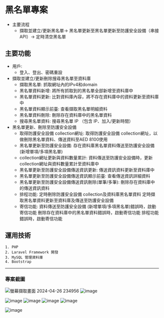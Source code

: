 # 黑名單專案
* 主要流程  
  * 擷取並建立/更新黑名單-> 黑名單更新至黑名單更新至防護安全設備（串接API）-> 定時清空黑名單

## 主要功能
* 用戶:
   * 登入、登出、密碼重設
* 擷取並建立/更新刪除搜尋黑名單至資料庫
  * 擷取黑名單:
     抓取網址內的IPv4和domain
  * 黑名單資料新增:
    將所有抓取到的黑名單全部新增至資料庫中
  * 黑名單資料更新:
    比對資料庫內容，將不存在資料庫中的資料更新至資料庫中
  * 黑名單資料顯示前臺:
    查看擷取黑名單明細資料
  * 黑名單資料刪除:
     刪除存在資料庫中的黑名單資料
  * 搜尋黑名單資料:
      搜尋黑名單 IP （包含 IP、加入/更新時間）
* 黑名單更新、刪除至防護安全設備
    * 取得防護安全設備 collection網址:
      取得防護安全設備 collection網址，以做刪除黑名單資料、傳送資料至AED 8100使用
    * 黑名單更新至防護安全設備:
      存在資料庫黑名單資料傳送至防護安全設備 (新增單項/多項黑名單)
    * collection網址更新與資料數量累計:
      資料傳送至防護安全設備時，更新collection網址與資料數量累計至資料庫中
    * 黑名單更新至防護安全設備傳送資訊更新:
      傳送資訊資料更新至資料庫中
    * 黑名單更新至防護安全設備傳送資訊顯示前臺:
      查看傳送資訊詳細資料
    * 黑名單更新至防護安全設備傳送資訊刪除(單筆/多筆):
      刪除存在資料庫中的傳送資訊資料
    * 排程功能:
      定時刪除防護安全設備 collection及資料庫黑名單資料
      定時擷取黑名單資料更新至資料庫及傳送至防護安全設備
    * 寄信功能:
      資料傳送至防護安全設備 (新增單項/多項黑名單)錯誤時，啟動寄信功能
      刪除存在資料庫中的黑名單資料錯誤時，啟動寄信功能
      排程功能錯誤時，啟動寄信功能

## 運用技術
    1. PHP
    2. Laravel Framework 開發
    3. MySQL 管理資料庫
    4. Bootstrap  
***
### 專案截圖
![螢幕擷取畫面 2024-04-26 234956](https://github.com/hawuyi/NTUH/assets/136839532/17d92501-31ab-4ba3-a5bd-1b8c6df351d3)
![image](https://github.com/hawuyi/NTUH/assets/136839532/4f0ac21d-d3b8-404c-8db9-b46fe4f3bb7d)

![image](https://github.com/hawuyi/NTUH/assets/136839532/9ce21f6c-45cc-4f04-9d2e-5ba69e116ad2)
![image](https://github.com/hawuyi/NTUH/assets/136839532/aed32edf-f013-4247-b988-eb99889da350)
![image](https://github.com/hawuyi/NTUH/assets/136839532/bc8d50dc-1fb6-4935-963c-ef6bc210161a)
![image](https://github.com/hawuyi/NTUH/assets/136839532/2f27f424-7c0a-4fc9-b699-9384c4171ae0)

![image](https://github.com/hawuyi/NTUH/assets/136839532/78175ac8-4ece-4e5f-9b5e-e3db8564acbe)









